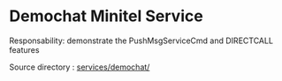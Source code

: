 # Demochat Minitel Service

Responsability: demonstrate the PushMsgServiceCmd and DIRECTCALL features

Source directory : [services/demochat/](../../services/demochat/)
